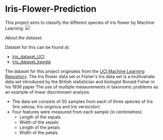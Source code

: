 # Iris-Flower-Prediction

This project aims to classify the different species of iris flower by Machine Learning.
<img src="https://miro.medium.com/max/875/1*7bnLKsChXq94QjtAiRn40w.png">

*About the dataset*:

Dataset for this can be found at:
- [Iris_dataset_UCI](https://archive.ics.uci.edu/ml/datasets/iris)
- [Iris_dataset_kaggle](https://www.kaggle.com/uciml/iris)

The dataset for this project originates from the [UCI Machine Learning Repository](https://archive.ics.uci.edu/ml/datasets/Iris). The Iris flower data set or Fisher's Iris data set is a multivariate data set introduced by the British statistician and biologist Ronald Fisher in his 1936 paper The use of multiple measurements in taxonomic problems as an example of linear discriminant analysis.
- The data set consists of 50 samples from each of three species of Iris (Iris setosa, Iris virginica and Iris versicolor).
- Four features were measured from each sample (in centimetres): 
  - Length of the sepals
  - Width of the sepals
  - Length of the petals
  - Width of the petals
